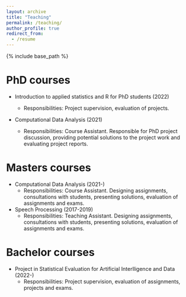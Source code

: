 ```yaml
---
layout: archive
title: "Teaching"
permalink: /teaching/
author_profile: true
redirect_from:
  - /resume
---
```


{% include base_path %}

PhD courses
======
* Introduction to applied statistics and R for PhD students (2022)
	* Responsibilities: Project supervision, evaluation of projects.

* Computational Data Analysis (2021)
	* Responsibilities: Course Assistant. Responsible for PhD project discussion, providing potential
solutions to the project work and evaluating project reports.


Masters courses
======
* Computational Data Analysis (2021-)
	* Responsibilities: Course Assistant. Designing assignments, consultations with students, presenting solutions, evaluation
of assignments and exams.
* Speech Processing (2017-2019)
	* Responsibilities: Teaching Assistant. Designing assignments, consultations with students, presenting solutions, evaluation
of assignments and exams.

Bachelor courses
======
* Project in Statistical Evaluation for Artificial Interlligence and Data (2022-)
	* Responsibilities: Project supervision, evaluation of assignments, projects and exams.

